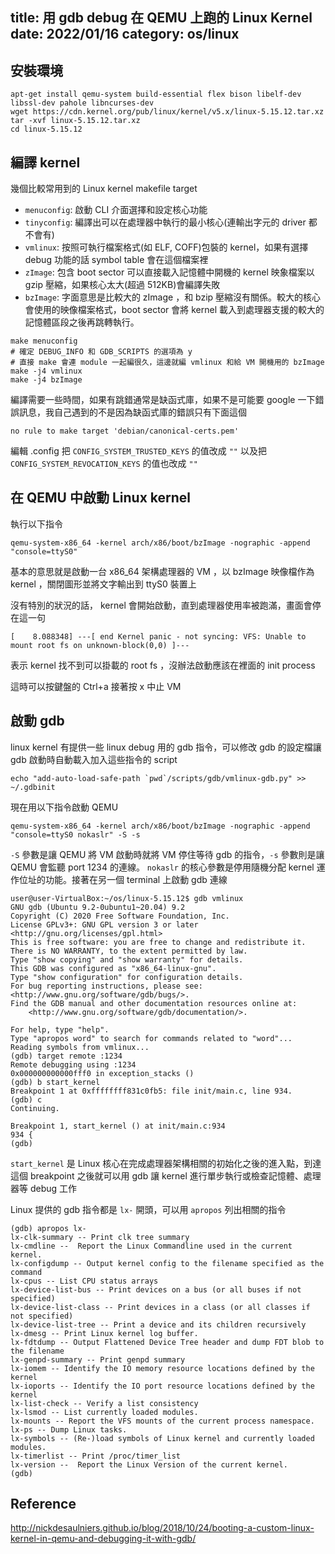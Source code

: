 title: 用 gdb debug 在 QEMU 上跑的 Linux Kernel
date: 2022/01/16
category: os/linux
---

## 安裝環境

```
apt-get install qemu-system build-essential flex bison libelf-dev libssl-dev pahole libncurses-dev
wget https://cdn.kernel.org/pub/linux/kernel/v5.x/linux-5.15.12.tar.xz
tar -xvf linux-5.15.12.tar.xz
cd linux-5.15.12
```

## 編譯 kernel

幾個比較常用到的 Linux kernel makefile target

- `menuconfig`: 啟動 CLI 介面選擇和設定核心功能
- `tinyconfig`: 編譯出可以在處理器中執行的最小核心(連輸出字元的 driver 都不會有)
- `vmlinux`: 按照可執行檔案格式(如 ELF, COFF)包裝的 kernel，如果有選擇 debug 功能的話 symbol table 會在這個檔案裡
- `zImage`: 包含 boot sector 可以直接載入記憶體中開機的 kernel 映象檔案以 gzip 壓縮，如果核心太大(超過 512KB)會編譯失敗
- `bzImage`: 字面意思是比較大的 zImage ，和 bzip 壓縮沒有關係。較大的核心會使用的映像檔案格式，boot sector 會將 kernel 載入到處理器支援的較大的記憶體區段之後再跳轉執行。

```
make menuconfig
# 確定 DEBUG_INFO 和 GDB_SCRIPTS 的選項為 y
# 直接 make 會連 module 一起編很久，這邊就編 vmlinux 和給 VM 開機用的 bzImage
make -j4 vmlinux
make -j4 bzImage
```

編譯需要一些時間，如果有跳錯通常是缺函式庫，如果不是可能要 google 一下錯誤訊息，我自己遇到的不是因為缺函式庫的錯誤只有下面這個

`no rule to make target 'debian/canonical-certs.pem'`

編輯 .config 把 `CONFIG_SYSTEM_TRUSTED_KEYS` 的值改成 `""`
以及把 `CONFIG_SYSTEM_REVOCATION_KEYS` 的值也改成 `""`

## 在 QEMU 中啟動 Linux kernel

執行以下指令
```
qemu-system-x86_64 -kernel arch/x86/boot/bzImage -nographic -append "console=ttyS0"
```
基本的意思就是啟動一台 x86_64 架構處理器的 VM ，以 bzImage 映像檔作為 kernel ，關閉圖形並將文字輸出到 ttyS0 裝置上

沒有特別的狀況的話， kernel 會開始啟動，直到處理器使用率被跑滿，畫面會停在這一句
```
[    8.088348] ---[ end Kernel panic - not syncing: VFS: Unable to mount root fs on unknown-block(0,0) ]---
```

表示 kernel 找不到可以掛載的 root fs ，沒辦法啟動應該在裡面的 init process

這時可以按鍵盤的 Ctrl+a 接著按 x 中止 VM

## 啟動 gdb

linux kernel 有提供一些 linux debug 用的 gdb 指令，可以修改 gdb 的設定檔讓 gdb 啟動時自動載入加入這些指令的 script

```shell
echo "add-auto-load-safe-path `pwd`/scripts/gdb/vmlinux-gdb.py" >> ~/.gdbinit
```

現在用以下指令啟動 QEMU
```
qemu-system-x86_64 -kernel arch/x86/boot/bzImage -nographic -append "console=ttyS0 nokaslr" -S -s
```

`-S` 參數是讓 QEMU 將 VM 啟動時就將 VM 停住等待 gdb 的指令，`-s` 參數則是讓 QEMU 會監聽 port 1234 的連線。 `nokaslr` 的核心參數是停用隨機分配 kernel 運作位址的功能。接著在另一個 terminal 上啟動 gdb 連線

```
user@user-VirtualBox:~/os/linux-5.15.12$ gdb vmlinux 
GNU gdb (Ubuntu 9.2-0ubuntu1~20.04) 9.2
Copyright (C) 2020 Free Software Foundation, Inc.
License GPLv3+: GNU GPL version 3 or later <http://gnu.org/licenses/gpl.html>
This is free software: you are free to change and redistribute it.
There is NO WARRANTY, to the extent permitted by law.
Type "show copying" and "show warranty" for details.
This GDB was configured as "x86_64-linux-gnu".
Type "show configuration" for configuration details.
For bug reporting instructions, please see:
<http://www.gnu.org/software/gdb/bugs/>.
Find the GDB manual and other documentation resources online at:
    <http://www.gnu.org/software/gdb/documentation/>.

For help, type "help".
Type "apropos word" to search for commands related to "word"...
Reading symbols from vmlinux...
(gdb) target remote :1234
Remote debugging using :1234
0x000000000000fff0 in exception_stacks ()
(gdb) b start_kernel
Breakpoint 1 at 0xffffffff831c0fb5: file init/main.c, line 934.
(gdb) c
Continuing.

Breakpoint 1, start_kernel () at init/main.c:934
934	{
(gdb)
```

`start_kernel` 是 Linux 核心在完成處理器架構相關的初始化之後的進入點，到達這個 breakpoint 之後就可以用 gdb 讓 kernel 進行單步執行或檢查記憶體、處理器等 debug 工作

Linux 提供的 gdb 指令都是 `lx-` 開頭，可以用 `apropos` 列出相關的指令

```
(gdb) apropos lx-
lx-clk-summary -- Print clk tree summary
lx-cmdline --  Report the Linux Commandline used in the current kernel.
lx-configdump -- Output kernel config to the filename specified as the command
lx-cpus -- List CPU status arrays
lx-device-list-bus -- Print devices on a bus (or all buses if not specified)
lx-device-list-class -- Print devices in a class (or all classes if not specified)
lx-device-list-tree -- Print a device and its children recursively
lx-dmesg -- Print Linux kernel log buffer.
lx-fdtdump -- Output Flattened Device Tree header and dump FDT blob to the filename
lx-genpd-summary -- Print genpd summary
lx-iomem -- Identify the IO memory resource locations defined by the kernel
lx-ioports -- Identify the IO port resource locations defined by the kernel
lx-list-check -- Verify a list consistency
lx-lsmod -- List currently loaded modules.
lx-mounts -- Report the VFS mounts of the current process namespace.
lx-ps -- Dump Linux tasks.
lx-symbols -- (Re-)load symbols of Linux kernel and currently loaded modules.
lx-timerlist -- Print /proc/timer_list
lx-version --  Report the Linux Version of the current kernel.
(gdb) 
```

## Reference

http://nickdesaulniers.github.io/blog/2018/10/24/booting-a-custom-linux-kernel-in-qemu-and-debugging-it-with-gdb/